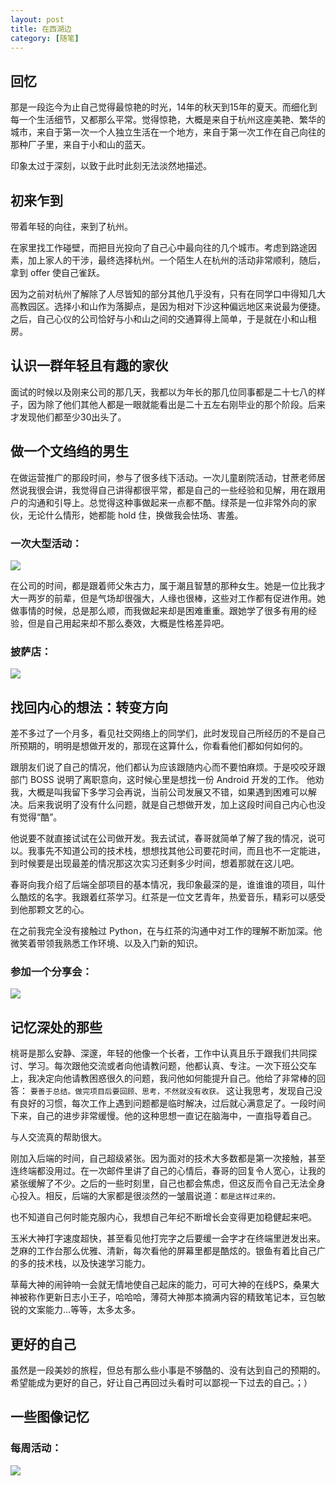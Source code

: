 ```yaml
---
layout: post
title: 在西湖边
category: [随笔]
---
```


## 回忆

那是一段迄今为止自己觉得最惊艳的时光，14年的秋天到15年的夏天。而细化到每一个生活细节，又都那么平常。觉得惊艳，大概是来自于杭州这座美艳、繁华的城市，来自于第一次一个人独立生活在一个地方，来自于第一次工作在自己向往的那种厂子里，来自于小和山的蓝天。

印象太过于深刻，以致于此时此刻无法淡然地描述。

## 初来乍到

带着年轻的向往，来到了杭州。

在家里找工作碰壁，而把目光投向了自己心中最向往的几个城市。考虑到路途因素，加上家人的干涉，最终选择杭州。一个陌生人在杭州的活动非常顺利，随后，拿到 offer 使自己雀跃。

因为之前对杭州了解除了人尽皆知的部分其他几乎没有，只有在同学口中得知几大高教园区。选择小和山作为落脚点，是因为相对下沙这种偏远地区来说最为便捷。之后，自己心仪的公司恰好与小和山之间的交通算得上简单，于是就在小和山租房。

## 认识一群年轻且有趣的家伙

面试的时候以及刚来公司的那几天，我都以为年长的那几位同事都是二十七八的样子，因为除了他们其他人都是一眼就能看出是二十五左右刚毕业的那个阶段。后来才发现他们都至少30出头了。

## 做一个文绉绉的男生

在做运营推广的那段时间，参与了很多线下活动。一次儿童剧院活动，甘蔗老师居然说我很会讲，我觉得自己讲得都很平常，都是自己的一些经验和见解，用在跟用户的沟通和引导上。总觉得这种事做起来一点都不酷。绿茶是一位非常外向的家伙，无论什么情形，她都能 hold 住，换做我会怯场、害羞。

### 一次大型活动：

<img src="/img/lazy-3.jpg">

在公司的时间，都是跟着师父朱古力，属于潮且智慧的那种女生。她是一位比我才大一两岁的前辈，但是气场却很强大，人缘也很棒，这些对工作都有促进作用。她做事情的时候，总是那么顺，而我做起来却是困难重重。跟她学了很多有用的经验，但是自己用起来却不那么奏效，大概是性格差异吧。

### 披萨店：

<img src="/img/lazy-2.jpg">

## 找回内心的想法：转变方向

差不多过了一个月多，看见社交网络上的同学们，此时发现自己所经历的不是自己所预期的，明明是想做开发的，那现在这算什么，你看看他们都如何如何的。

跟朋友们说了自己的情况，他们都认为应该跟随内心而不要怕麻烦。于是咬咬牙跟部门 BOSS 说明了离职意向，这时候心里是想找一份 Android 开发的工作。
他劝我，大概是叫我留下多学习会再说，当前公司发展又不错，如果遇到困难可以解决。后来我说明了没有什么问题，就是自己想做开发，加上这段时间自己内心也没有觉得“酷”。

他说要不就直接试试在公司做开发。我去试试，春哥就简单了解了我的情况，说可以。我事先不知道公司的技术栈，想想找其他公司要花时间，而且也不一定能进，到时候要是出现最差的情况那这次实习还剩多少时间，想着那就在这儿吧。

春哥向我介绍了后端全部项目的基本情况，我印象最深的是，谁谁谁的项目，叫什么酷炫的名字。我跟着红茶学习。红茶是一位文艺青年，热爱音乐，精彩可以感受到他那颗文艺的心。

在之前我完全没有接触过 Python，在与红茶的沟通中对工作的理解不断加深。他微笑着带领我熟悉工作环境、以及入门新的知识。

### 参加一个分享会：

<img src="/img/lazy-5.jpg">

## 记忆深处的那些

桃哥是那么安静、深邃，年轻的他像一个长者，工作中认真且乐于跟我们共同探讨、学习。每次跟他交流或者向他请教问题，他都认真、专注。一次下班公交车上，我决定向他请教困惑很久的问题，我问他如何能提升自己。他给了非常棒的回答：
<code>要善于总结。做完项目后要回顾、思考，不然就没有收获。</code>
这让我思考，发现自己没有良好的习惯，每次工作上遇到问题都是临时解决，过后就心满意足了。一段时间下来，自己的进步非常缓慢。他的这种思想一直记在脑海中，一直指导着自己。

与人交流真的帮助很大。

刚加入后端的时间，自己超级紧张。因为面对的技术大多数都是第一次接触，甚至连终端都没用过。在一次邮件里讲了自己的心情后，春哥的回复令人宽心，让我的紧张缓解了不少。之后的一些时刻里，自己也都会焦虑，但这反而令自己无法全身心投入。相反，后端的大家都是很淡然的一皱眉说道：<code>都是这样过来的。</code>

也不知道自己何时能克服内心，我想自己年纪不断增长会变得更加稳健起来吧。

玉米大神打字速度超快，甚至看见他打完字之后要缓一会字才在终端里迸发出来。芝麻的工作台那么优雅、清新，每次看他的屏幕里都是酷炫的。银鱼有着比自己广的多的技术栈，以及快速学习能力。

草莓大神的闹钟响一会就无情地使自己起床的能力，可可大神的在线PS，桑果大神被称作更新日志小王子，哈哈哈，薄荷大神那本摘满内容的精致笔记本，豆包敏锐的文案能力...等等，太多太多。

## 更好的自己

虽然是一段美妙的旅程，但总有那么些小事是不够酷的、没有达到自己的预期的。希望能成为更好的自己，好让自己再回过头看时可以鄙视一下过去的自己。；）

## 一些图像记忆

### 每周活动：

<img src="/img/lazy-4.jpg">
